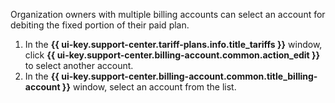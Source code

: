 Organization owners with multiple billing accounts can select an account for debiting the fixed portion of their paid plan.

1. In the **{{ ui-key.support-center.tariff-plans.info.title_tariffs }}** window, click **{{ ui-key.support-center.billing-account.common.action_edit }}** to select another account.
1. In the **{{ ui-key.support-center.billing-account.common.title_billing-account }}** window, select an account from the list.